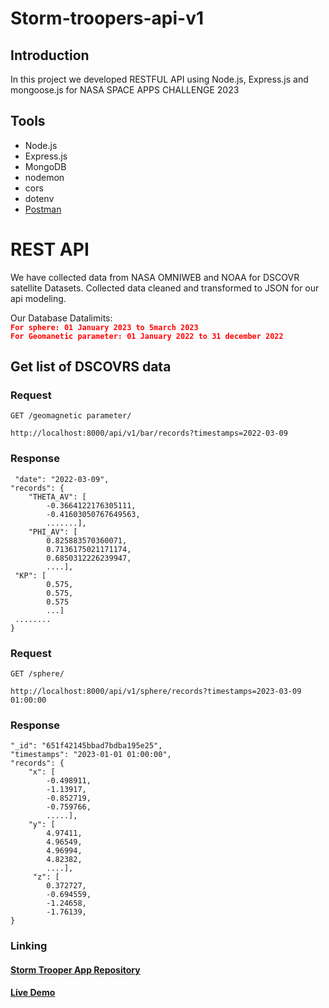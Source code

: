 # Storm-troopers-api-v1

## Introduction

In this project we developed RESTFUL API using Node.js, Express.js and mongoose.js for NASA SPACE APPS CHALLENGE 2023

## Tools

- Node.js
- Express.js
- MongoDB
- nodemon
- cors
- dotenv
- [Postman](https://www.getpostman.com/)

# REST API

We have collected data from NASA OMNIWEB and NOAA for DSCOVR satellite Datasets.
Collected data cleaned and transformed to JSON for our api modeling.
<br/>

Our Database Datalimits:
<br/>
<b style="color:red"> `For sphere: 01 January 2023 to 5march 2023` </b>
<br/>
<b style="color:red">`For Geomanetic parameter: 01 January 2022 to 31 december 2022`</b>

## Get list of DSCOVRS data

### Request

`GET /geomagnetic parameter/`

    http://localhost:8000/api/v1/bar/records?timestamps=2022-03-09

### Response

     "date": "2022-03-09",
    "records": {
        "THETA_AV": [
            -0.3664122176305111,
            -0.41603050767649563,
            .......],
        "PHI_AV": [
            0.825883570360071,
            0.7136175021171174,
            0.6850312226239947,
            ....],
     "KP": [
            0.575,
            0.575,
            0.575
            ...]
     ........
    }

### Request

`GET /sphere/`

    http://localhost:8000/api/v1/sphere/records?timestamps=2023-03-09 01:00:00

### Response

    "_id": "651f42145bbad7bdba195e25",
    "timestamps": "2023-01-01 01:00:00",
    "records": {
        "x": [
            -0.498911,
            -1.13917,
            -0.852719,
            -0.759766,
            .....],
        "y": [
            4.97411,
            4.96549,
            4.96994,
            4.82382,
            ....],
         "z": [
            0.372727,
            -0.694559,
            -1.24658,
            -1.76139,
    }

### Linking

<h4><a href="https://github.com/wali39/stormtroppers">Storm Trooper App Repository</a></h4>
<h4><a href="https://github.com/wali39/stormtroppers">Live Demo </a></h4>
